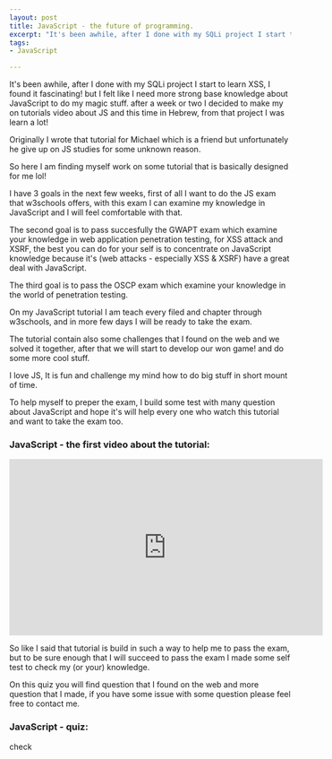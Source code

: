 ```yaml
---
layout: post
title: JavaScript - the future of programming.
excerpt: "It's been awhile, after I done with my SQLi project I start to learn XSS, I found it fascinating! but I felt like I need more strong base knowledge about JavaScript to do my magic stuff. after a week or two I decided to make my on tutorials video about JS and this time in Hebrew, from that project I was learn a lot!"
tags:
- JavaScript

---
```



It's been awhile, after I done with my SQLi project I start to learn XSS, I found it fascinating! but I felt like I need more strong base knowledge about JavaScript to do my magic stuff. after a week or two I decided to make my on tutorials video about JS and this time in Hebrew, from that project I was learn a lot!

Originally I wrote that tutorial for Michael which is a friend but unfortunately he give up on JS studies for some unknown reason.

So here I am finding myself work on some tutorial that is basically designed for me lol!

I have 3 goals in the next few weeks, first of all I want to do the JS exam that w3schools offers, with this exam I can examine my knowledge in JavaScript and I will feel comfortable with that.

The second goal is to pass succesfully the GWAPT exam which examine your knowledge in web application penetration testing, for XSS attack and XSRF, the best you can do for your self is to concentrate on JavaScript knowledge because it's (web attacks - especially XSS & XSRF) have a great deal with JavaScript.

The third goal is to pass the OSCP exam which examine your knowledge in the world of penetration testing.

On my JavaScript tutorial I am teach every filed and chapter through w3schools, and in more few days I will be ready to take the exam.

The tutorial contain also some challenges that I found on the web and we solved it together, after that we will start to develop our won game! and do some more cool stuff.

I love JS, It is fun and challenge my mind how to do big stuff in short mount of time.

To help myself to preper the exam, I build some test with many question about JavaScript and hope it's will help every one who watch this tutorial and want to take the exam too.


### JavaScript - the first video about the tutorial:

<iframe width="560" height="315" src="https://www.youtube.com/embed/2bJtEFba6zI" frameborder="0" allow="autoplay; encrypted-media" allowfullscreen></iframe>

So like I said that tutorial is build in such a way to help me to pass the exam, but to be sure enough that I will succeed to pass the exam I made some self test to check my (or your) knowledge.

On this quiz you will find question that I found on the web and more question that I made, if you have some issue with some question please feel free to contact me.

### JavaScript - quiz:
check
